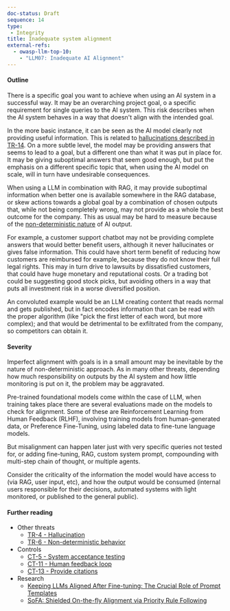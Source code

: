 ```yaml
---
doc-status: Draft
sequence: 14
type:
 - Integrity
title: Inadequate system alignment
external-refs:
  - owasp-llm-top-10:
    - "LLM07: Inadequate AI Alignment"
---
```


#### Outline

There is a specific goal you want to achieve when using an AI system in a successful way. It may be an overarching project goal, o a specific requirement for single queries to the AI system. 
This risk describes when the AI system behaves in a way that doesn't align with the intended goal.

In the more basic instance, it can be seen as the AI model clearly not providing useful information. This is related to [hallucinations described in TR-14](#TR-14). On a more subtle level, the model may be providing answers that seems to lead to a goal, 
but a different one than what it was put in place for. It may be giving suboptimal answers that seem good enough, but put the emphasis on a different specific topic that, when using the AI model on scale, will in turn have undesirable consequences.

When using a LLM in combination with RAG, it may provide suboptimal information when better one is available somewhere in the RAG database, or skew actions towards a global goal by a combination of chosen outputs that, while not being completely wrong,
may not provide as a whole the best outcome for the company. This as usual may be hard to measure because of the [non-deterministic nature](#TR-6) of AI output.

For example, a customer support chatbot may not be providing complete answers that would better benefit users, although it never hallucinates or gives false information. This could have short term benefit of reducing how customers are reimbursed for example,
because they do not know their full legal rights. This may in turn drive to lawsuits by dissatisfied customers, that could have huge monetary and reputational costs.
Or a trading bot could be suggesting good stock picks, but avoiding others in a way that puts all investment risk in a worse diversified position.

An convoluted example would be an LLM creating content that reads normal and gets published, but in fact encodes information that can be read with the proper algorithm (like "pick the first letter of each word, but more complex); 
and that would be detrimental to be exfiltrated from the company, so competitors can obtain it.

#### Severity

Imperfect alignment with goals is in a small amount may be inevitable by the nature of non-deterministic approach. As in many other threats, depending how much responsibility on outputs by the AI system and how little monitoring is put on it, the problem may be
aggravated.

Pre-trained foundational models come withIn the case of LLM, when training takes place there are several evaluations made on the models to check for alignment. Some of these are Reinforcement Learning from Human Feedback (RLHF), involving training models from human-generated data,
or Preference Fine-Tuning, using labeled data to fine-tune language models. 

But misalignment can happen later just with very specific queries not tested for, or adding fine-tuning, RAG, custom system prompt, compounding with multi-step chain of thought, or multiple agents.

Consider the criticality of the information the model would have access to (via RAG, user input, etc), and how the output would be consumed (internal users responsible for their decisions, automated systems with light monitored, 
or published to the general public).

#### Further reading

* Other threats
  * [TR-4 - Hallucination](#TR-4)
  * [TR-6 - Non-deterministic behavior](#TR-6)
* Controls
  * [CT-5 - System acceptance testing](#CT-5)
  * [CT-11 - Human feedback loop](#CT-11)
  * [CT-13 - Provide citations](#CT-13)
* Research
  * [Keeping LLMs Aligned After Fine-tuning: The Crucial Role of Prompt Templates](https://arxiv.org/abs/2402.18540)
  * [SoFA: Shielded On-the-fly Alignment via Priority Rule Following](https://arxiv.org/abs/2402.17358)